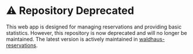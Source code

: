 # ⚠️ Repository Deprecated

This web app is designed for managing reservations and providing basic statistics. However, this repository is now deprecated and will no longer be maintained. The latest version is actively maintained in [waldhaus-reservations](https://github.com/asinghka/waldhaus-reservations).
